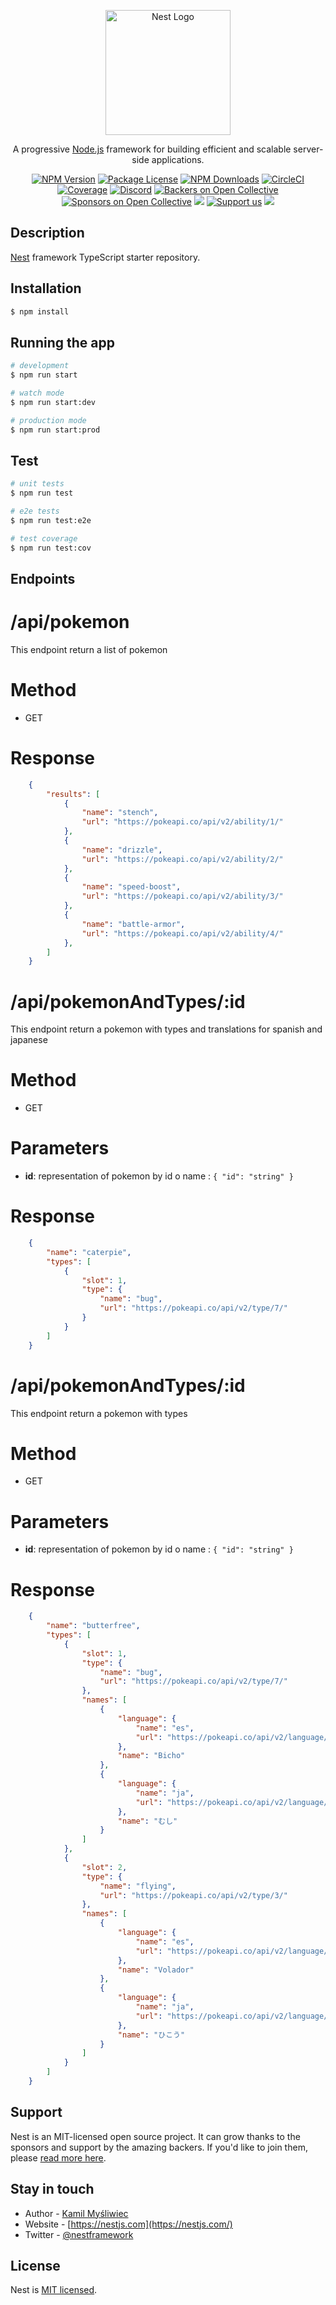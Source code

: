 <p align="center">
  <a href="http://nestjs.com/" target="blank"><img src="https://nestjs.com/img/logo-small.svg" width="200" alt="Nest Logo" /></a>
</p>

[circleci-image]: https://img.shields.io/circleci/build/github/nestjs/nest/master?token=abc123def456
[circleci-url]: https://circleci.com/gh/nestjs/nest

  <p align="center">A progressive <a href="http://nodejs.org" target="_blank">Node.js</a> framework for building efficient and scalable server-side applications.</p>
    <p align="center">
<a href="https://www.npmjs.com/~nestjscore" target="_blank"><img src="https://img.shields.io/npm/v/@nestjs/core.svg" alt="NPM Version" /></a>
<a href="https://www.npmjs.com/~nestjscore" target="_blank"><img src="https://img.shields.io/npm/l/@nestjs/core.svg" alt="Package License" /></a>
<a href="https://www.npmjs.com/~nestjscore" target="_blank"><img src="https://img.shields.io/npm/dm/@nestjs/common.svg" alt="NPM Downloads" /></a>
<a href="https://circleci.com/gh/nestjs/nest" target="_blank"><img src="https://img.shields.io/circleci/build/github/nestjs/nest/master" alt="CircleCI" /></a>
<a href="https://coveralls.io/github/nestjs/nest?branch=master" target="_blank"><img src="https://coveralls.io/repos/github/nestjs/nest/badge.svg?branch=master#9" alt="Coverage" /></a>
<a href="https://discord.gg/G7Qnnhy" target="_blank"><img src="https://img.shields.io/badge/discord-online-brightgreen.svg" alt="Discord"/></a>
<a href="https://opencollective.com/nest#backer" target="_blank"><img src="https://opencollective.com/nest/backers/badge.svg" alt="Backers on Open Collective" /></a>
<a href="https://opencollective.com/nest#sponsor" target="_blank"><img src="https://opencollective.com/nest/sponsors/badge.svg" alt="Sponsors on Open Collective" /></a>
  <a href="https://paypal.me/kamilmysliwiec" target="_blank"><img src="https://img.shields.io/badge/Donate-PayPal-ff3f59.svg"/></a>
    <a href="https://opencollective.com/nest#sponsor"  target="_blank"><img src="https://img.shields.io/badge/Support%20us-Open%20Collective-41B883.svg" alt="Support us"></a>
  <a href="https://twitter.com/nestframework" target="_blank"><img src="https://img.shields.io/twitter/follow/nestframework.svg?style=social&label=Follow"></a>
</p>
  <!--[![Backers on Open Collective](https://opencollective.com/nest/backers/badge.svg)](https://opencollective.com/nest#backer)
  [![Sponsors on Open Collective](https://opencollective.com/nest/sponsors/badge.svg)](https://opencollective.com/nest#sponsor)-->

## Description

[Nest](https://github.com/nestjs/nest) framework TypeScript starter repository.

## Installation

```bash
$ npm install
```

## Running the app

```bash
# development
$ npm run start

# watch mode
$ npm run start:dev

# production mode
$ npm run start:prod
```

## Test

```bash
# unit tests
$ npm run test

# e2e tests
$ npm run test:e2e

# test coverage
$ npm run test:cov
```

## Endpoints

# /api/pokemon 
This endpoint return a list of pokemon

# Method
- GET

# Response
```json 
    {
        "results": [
            {
                "name": "stench",
                "url": "https://pokeapi.co/api/v2/ability/1/"
            },
            {
                "name": "drizzle",
                "url": "https://pokeapi.co/api/v2/ability/2/"
            },
            {
                "name": "speed-boost",
                "url": "https://pokeapi.co/api/v2/ability/3/"
            },
            {
                "name": "battle-armor",
                "url": "https://pokeapi.co/api/v2/ability/4/"
            },
        ]
    }
```

# /api/pokemonAndTypes/:id
This endpoint return a pokemon with types and translations for spanish and japanese

# Method
- GET 

# Parameters
- **id**: representation of pokemon by id o name : `{ "id": "string" }`
  
# Response
```json 
    {
        "name": "caterpie",
        "types": [
            {
                "slot": 1,
                "type": {
                    "name": "bug",
                    "url": "https://pokeapi.co/api/v2/type/7/"
                }
            }
        ]
    }
```

# /api/pokemonAndTypes/:id
This endpoint return a pokemon with types

# Method
- GET 

# Parameters
- **id**: representation of pokemon by id o name : `{ "id": "string" }`

# Response
```json 
    {
        "name": "butterfree",
        "types": [
            {
                "slot": 1,
                "type": {
                    "name": "bug",
                    "url": "https://pokeapi.co/api/v2/type/7/"
                },
                "names": [
                    {
                        "language": {
                            "name": "es",
                            "url": "https://pokeapi.co/api/v2/language/7/"
                        },
                        "name": "Bicho"
                    },
                    {
                        "language": {
                            "name": "ja",
                            "url": "https://pokeapi.co/api/v2/language/11/"
                        },
                        "name": "むし"
                    }
                ]
            },
            {
                "slot": 2,
                "type": {
                    "name": "flying",
                    "url": "https://pokeapi.co/api/v2/type/3/"
                },
                "names": [
                    {
                        "language": {
                            "name": "es",
                            "url": "https://pokeapi.co/api/v2/language/7/"
                        },
                        "name": "Volador"
                    },
                    {
                        "language": {
                            "name": "ja",
                            "url": "https://pokeapi.co/api/v2/language/11/"
                        },
                        "name": "ひこう"
                    }
                ]
            }
        ]
    }
```


## Support

Nest is an MIT-licensed open source project. It can grow thanks to the sponsors and support by the amazing backers. If you'd like to join them, please [read more here](https://docs.nestjs.com/support).

## Stay in touch

- Author - [Kamil Myśliwiec](https://kamilmysliwiec.com)
- Website - [https://nestjs.com](https://nestjs.com/)
- Twitter - [@nestframework](https://twitter.com/nestframework)

## License

Nest is [MIT licensed](LICENSE).
